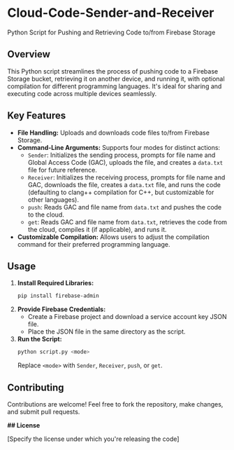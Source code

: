 # Cloud-Code-Sender-and-Receiver
Python Script for Pushing and Retrieving Code to/from Firebase Storage

## Overview

This Python script streamlines the process of pushing code to a Firebase Storage bucket, retrieving it on another device, and running it, with optional compilation for different programming languages. It's ideal for sharing and executing code across multiple devices seamlessly.

## Key Features

- **File Handling:** Uploads and downloads code files to/from Firebase Storage.
- **Command-Line Arguments:** Supports four modes for distinct actions:
    - `Sender`: Initializes the sending process, prompts for file name and Global Access Code (GAC), uploads the file, and creates a `data.txt` file for future reference.
    - `Receiver`: Initializes the receiving process, prompts for file name and GAC, downloads the file, creates a `data.txt` file, and runs the code (defaulting to clang++ compilation for C++, but customizable for other languages).
    - `push`: Reads GAC and file name from `data.txt` and pushes the code to the cloud.
    - `get`: Reads GAC and file name from `data.txt`, retrieves the code from the cloud, compiles it (if applicable), and runs it.
- **Customizable Compilation:** Allows users to adjust the compilation command for their preferred programming language.

## Usage

1. **Install Required Libraries:**
   ```bash
   pip install firebase-admin 
   ```
2. **Provide Firebase Credentials:**
   - Create a Firebase project and download a service account key JSON file.
   - Place the JSON file in the same directory as the script.
3. **Run the Script:**
   ```bash
   python script.py <mode>
   ```
   Replace `<mode>` with `Sender`, `Receiver`, `push`, or `get`.

## Contributing

Contributions are welcome! Feel free to fork the repository, make changes, and submit pull requests.

**## License**

[Specify the license under which you're releasing the code]
